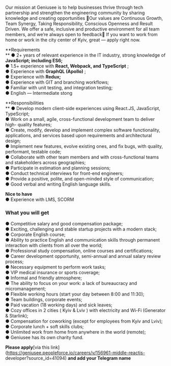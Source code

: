 Our mission at Geniusee is to help businesses thrive through tech partnership
and strengthen the engineering community by sharing knowledge and creating
opportunities 🌿Our values are Continuous Growth, Team Synergy, Taking
Responsibility, Conscious Openness and Result Driven. We offer a safe,
inclusive and productive environment for all team members, and we’re always
open to feedback💜 If you want to work from home or work in the city center of
Kyiv, great — apply right now.

**Requirements  
** ● 2+ years of relevant experience in the IT industry, strong knowledge of
**JavaScript; including ES6;**  
● 1.5+ experience with **React, Webpack, and TypeScript** ;  
● Experience with **GraphQL (Apollo)** ;  
● Experience with **Redux;**  
● Experience with GIT and branching workflows;  
● Familiar with unit testing, and integration testing;  
● English — Intermediate stong

**Responsibilities  
** ● Develop modern client-side experiences using React.JS, JavaScript,
TypeScript;  
● Work on a small, agile, cross-functional development team to deliver high-
quality features;  
● Create, modify, develop and implement complex software functionality,
applications, and services based upon requirements and architectural design;  
● Implement new features, evolve existing ones, and fix bugs, with quality,
performant, testable code;  
● Collaborate with other team members and with cross-functional teams and
stakeholders across geographies;  
● Participate in estimation and planning sessions;  
● Conduct technical interviews for front-end engineers;  
● Provide a positive, polite, and open-minded style of communication;  
● Good verbal and writing English language skills.

  
**Nice to have**  
● Experience with LMS, SCORM

### What you will get

● Competitive salary and good compensation package;  
● Exciting, challenging and stable startup projects with a modern stack;  
● Corporate English course;  
● Ability to practice English and communication skills through permanent
interaction with clients from all over the world;  
● Professional study compensation, online courses and certifications;  
● Career development opportunity, semi-annual and annual salary review
process;  
● Necessary equipment to perform work tasks;  
● VIP medical insurance or sports coverage;  
● Informal and friendly atmosphere;  
● The ability to focus on your work: a lack of bureaucracy and
micromanagement;  
● Flexible working hours (start your day between 8:00 and 11:30);  
● Team buildings, corporate events;  
● Paid vacation (18 working days) and sick leaves;  
● Cozy offices in 2 cities ( Kyiv & Lviv ) with electricity and Wi-Fi
(Generator & Starlink);  
● Compensation for coworking (except for employees from Kyiv and Lviv);  
● Corporate lunch + soft skills clubs;  
● Unlimited work from home from anywhere in the world (remote);  
● Geniusee has its own charity fund.

**Please apply**[via this
link](https://geniusee.peopleforce.io/careers/v/156961-middle-reactjs-
developer?source_id=41094) **and add your Telegram name**